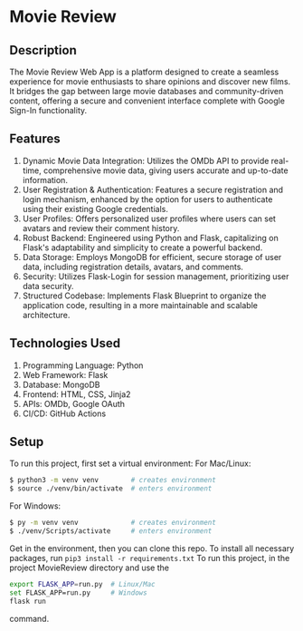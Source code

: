 # Movie Review

## Description

The Movie Review Web App is a platform designed to create a seamless experience for movie enthusiasts to share opinions and discover new films. It bridges the gap between large movie databases and community-driven content, offering a secure and convenient interface complete with Google Sign-In functionality.

## Features

1. Dynamic Movie Data Integration: Utilizes the OMDb API to provide real-time, comprehensive movie data, giving users accurate and up-to-date information.
2. User Registration & Authentication: Features a secure registration and login mechanism, enhanced by the option for users to authenticate using their existing Google credentials.
3. User Profiles: Offers personalized user profiles where users can set avatars and review their comment history.
4. Robust Backend: Engineered using Python and Flask, capitalizing on Flask's adaptability and simplicity to create a powerful backend.
5. Data Storage: Employs MongoDB for efficient, secure storage of user data, including registration details, avatars, and comments.
6. Security: Utilizes Flask-Login for session management, prioritizing user data security.
7. Structured Codebase: Implements Flask Blueprint to organize the application code, resulting in a more maintainable and scalable architecture.

## Technologies Used

1. Programming Language: Python
2. Web Framework: Flask
3. Database: MongoDB
4. Frontend: HTML, CSS, Jinja2
5. APIs: OMDb, Google OAuth
6. CI/CD: GitHub Actions

## Setup

To run this project, first set a virtual environment:
For Mac/Linux:

```bash
$ python3 -m venv venv        # creates environment
$ source ./venv/bin/activate  # enters environment
```

For Windows:

```bash
$ py -m venv venv             # creates environment
$ ./venv/Scripts/activate     # enters environment
```

Get in the environment, then you can clone this repo.
To install all necessary packages, run `pip3 install -r requirements.txt`
To run this project, in the project MovieReview directory and use the

```bash
export FLASK_APP=run.py  # Linux/Mac
set FLASK_APP=run.py     # Windows
flask run
```

command.
